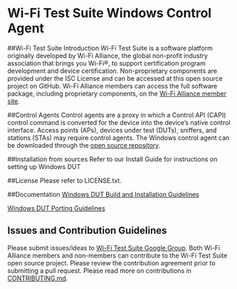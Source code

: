 # **Wi-Fi Test Suite Windows Control Agent**

##Wi-Fi Test Suite Introduction
Wi-Fi Test Suite is a software platform originally developed by Wi-Fi Alliance, the global non-profit industry association that brings you Wi-Fi&reg;, to support certification program development and device certification. Non-proprietary components are provided under the ISC License and can be accessed at this open source project on GitHub. Wi-Fi Alliance members can access the full software package, including proprietary components, on the [Wi-Fi Alliance member site](https://groups.wi-fi.org).

##Control Agents
Control agents are a proxy in which a Control API (CAPI) control command is converted for the device into the device’s native control interface. Access points (APs), devices under test (DUTs), sniffers, and stations (STAs) may require control agents. The Windows control agent can be downloaded through the [open source repository](https://github.com/Wi-FiAlliance/Wi-FiTestSuite-Win-DUT).

##Installation from sources
Refer to our Install Guide for instructions on setting up Windows DUT

##License
Please refer to LICENSE.txt.

##Documentation
[Windows DUT Build and Installation Guidelines](https://github.com/Wi-FiTestSuite/Wi-FiTestSuite-Win-DUT/blob/master/Docs/Windows_DUT_Build_and_Installation_Guidelines.md)

[Windows DUT Porting Guidelines](https://github.com/Wi-FiTestSuite/Wi-FiTestSuite-Win-DUT/blob/master/Docs/Windows_DUT_Porting_Guidelines.md)

## Issues and Contribution Guidelines
Please submit issues/ideas to [Wi-Fi Test Suite Google Group](https://groups.google.com/d/forum/wi-fitestsuite).
Both Wi-Fi Alliance members and non-members can contribute to the Wi-Fi Test Suite open source project. Please review the contribution agreement prior to submitting a pull request.
Please read more on contributions in [CONTRIBUTING.md](https://github.com/Wi-FiTestSuite/Wi-FiTestSuite-Win-DUT/blob/master/CONTRIBUTING.md).
